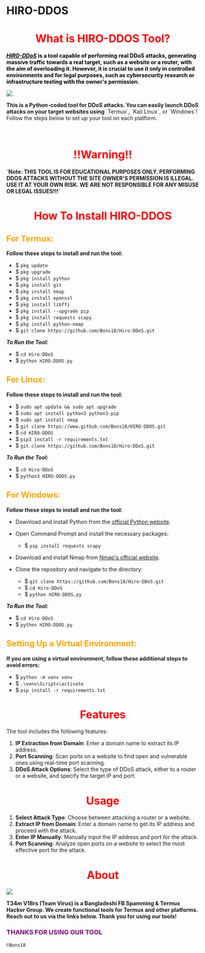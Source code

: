 # HIRO-DDOS

<h1 style="color:red" align="center">What is HIRO-DDOS Tool?</h1>
<div>
<p style="color:black"><b><i><u>HIRO-DDoS</u></i> is a tool capable of performing real DDoS attacks, generating massive traffic towards a real target, such as a website or a router, with the aim of overloading it. However, it is crucial to use it only in controlled environments and for legal purposes, such as cybersecurity research or infrastructure testing with the owner's permission.</b></p>
<img src="https://cdn.discordapp.com/attachments/1283350612783792143/1283350686624649226/H.png?ex=66e2acf7&is=66e15b77&hm=7abfadd1371eb476949b74d0afa8fb686b7e87d6090bc419b8e4074a23f58bb9&">
<p style="color:80% black"><b>This is a Python-coded tool for DDoS attacks. You can easily launch DDoS attacks on your target websites using</b> `Termux`, `Kali Linux`, or `Windows`! Follow the steps below to set up your tool on each platform.</b></p>
<br>
<h1 align="center" style="color:red">!!Warning!!</h1>
<p><b>`Note: THIS TOOL IS FOR EDUCATIONAL PURPOSES ONLY. PERFORMING DDOS ATTACKS WITHOUT THE SITE OWNER'S PERMISSION IS ILLEGAL. USE IT AT YOUR OWN RISK. WE ARE NOT RESPONSIBLE FOR ANY MISUSE OR LEGAL ISSUES!!!`</b></p>

<h1 style="color:red" align="center">How To Install HIRO-DDOS</h1>

<h2 style="color:orange">For Termux:</h2>

<p><b>Follow these steps to install and run the tool:</b></p>

- $ `pkg update`
- $ `pkg upgrade`
- $ `pkg install python`
- $ `pkg install git`
- $ `pkg install nmap`
- $ `pkg install openssl`
- $ `pkg install libffi`
- $ `pkg install --upgrade pip`
- $ `pkg install requests scapy`
- $ `pkg install python-nmap`
- $ `git clone https://github.com/Bons18/Hiro-DDoS.git`

<p><b><i>To Run the Tool:</i></b></p>

- $ `cd Hiro-DDoS`
- $ `python HIRO-DDOS.py`

<h2 style="color:orange">For Linux:</h2>

<p><b>Follow these steps to install and run the tool:</b></p>

- $ `sudo apt update && sudo apt upgrade`
- $ `sudo apt install python3 python3-pip`
- $ `sudo apt install nmap`
- $ `git clone https://www.github.com/Bons18/HIRO-DDOS.git`
- $ `cd HIRO-DDOS`
- $ `pip3 install -r requirements.txt`
- $ `git clone https://github.com/Bons18/Hiro-DDoS.git`

<p><b><i>To Run the Tool:</i></b></p>

- $ `cd Hiro-DDoS`
- $ `python3 HIRO-DDOS.py`

<h2 style="color:orange">For Windows:</h2>

<p><b>Follow these steps to install and run the tool:</b></p>

- Download and install Python from the [official Python website](https://www.python.org/downloads/).
- Open Command Prompt and install the necessary packages:</p>
  
  - $ `pip install requests scapy`

- Download and install Nmap from [Nmap's official website](https://nmap.org/download.html).
- Clone the repository and navigate to the directory:</p>

  - $ `git clone https://github.com/Bons18/Hiro-DDoS.git`
  - $ `cd Hiro-DDoS`
  - $ `python HIRO-DDOS.py`

<p><b><i>To Run the Tool:</i></b></p>

- $ `cd Hiro-DDoS`
- $ `python HIRO-DDOS.py`

<h2 style="color:orange">Setting Up a Virtual Environment:</h2>

<p><b>If you are using a virtual environment, follow these additional steps to avoid errors:</b></p>

- $ `python -m venv venv`
- $ `.\venv\Scripts\activate`
- $ `pip install -r requirements.txt`

<h1 style="color:red" align="center">Features</h1>

<p>The tool includes the following features:</p>

1. **IP Extraction from Domain**: Enter a domain name to extract its IP address.
2. **Port Scanning**: Scan ports on a website to find open and vulnerable ones using real-time port scanning.
3. **DDoS Attack Options**: Select the type of DDoS attack, either to a router or a website, and specify the target IP and port.

<h1 style="color:red" align="center">Usage</h1>

1. **Select Attack Type**: Choose between attacking a router or a website.
2. **Extract IP from Domain**: Enter a domain name to get its IP address and proceed with the attack.
3. **Enter IP Manually**: Manually input the IP address and port for the attack.
4. **Port Scanning**: Analyze open ports on a website to select the most effective port for the attack.

<h1 style="color:red" align="center">About</h1>

<img src="https://cdn.discordapp.com/attachments/1283350612783792143/1283356680943570994/58165029.png?ex=66e2b28c&is=66e1610c&hm=e7aa36a86805e51a1e201e640875d684a9978bf25d6ae98081f7ff58405d8189&">

<p><b>T34m V18rs (Team Virus) is a Bangladeshi FB Spamming & Termux Hacker Group. We create functional tools for Termux and other platforms. Reach out to us via the links below. Thank you for using our tools!</b></p>

<h3 style="color:purple">THANKS FOR USING OUR TOOL</h3>

``©Bons18``
